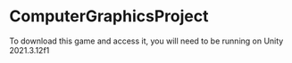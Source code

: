# ComputerGraphicsProject

To download this game and access it, you will need to be running on Unity 2021.3.12f1
